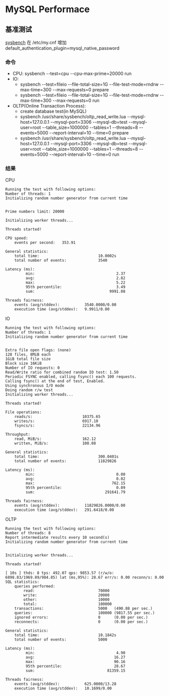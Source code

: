 # MySQL Performace

## 基准测试

[sysbench](https://github.com/akopytov/sysbench)
在 /etc/my.cnf 增加 default_authentication_plugin=mysql_native_password

### 命令

- CPU: sysbench --test=cpu --cpu-max-prime=20000 run
- IO: 
  - sysbench --test=fileio --file-total-size=1G --file-test-mode=rndrw --max-time=300 --max-requests=0 prepare
  - sysbench --test=fileio --file-total-size=1G --file-test-mode=rndrw --max-time=300 --max-requests=0 run
- OLTP(Online Transaction Process):
  - create database test(in MySQL)
  - sysbench /usr/share/sysbench/oltp_read_write.lua --mysql-host=127.0.0.1 --mysql-port=3306 --mysql-db=test --mysql-user=root --table_size=1000000 --tables=1 --threads=8 --events=5000 --report-interval=10 --time=0 prepare
  - sysbench /usr/share/sysbench/oltp_read_write.lua --mysql-host=127.0.0.1 --mysql-port=3306 --mysql-db=test --mysql-user=root --table_size=1000000 --tables=1 --threads=8 --events=5000 --report-interval=10 --time=0 run

### 结果

CPU
```
Running the test with following options:
Number of threads: 1
Initializing random number generator from current time


Prime numbers limit: 20000

Initializing worker threads...

Threads started!

CPU speed:
    events per second:   353.91

General statistics:
    total time:                          10.0002s
    total number of events:              3540

Latency (ms):
         min:                                    2.37
         avg:                                    2.82
         max:                                    5.22
         95th percentile:                        3.49
         sum:                                 9991.08

Threads fairness:
    events (avg/stddev):           3540.0000/0.00
    execution time (avg/stddev):   9.9911/0.00
```

IO
```
Running the test with following options:
Number of threads: 1
Initializing random number generator from current time


Extra file open flags: (none)
128 files, 8MiB each
1GiB total file size
Block size 16KiB
Number of IO requests: 0
Read/Write ratio for combined random IO test: 1.50
Periodic FSYNC enabled, calling fsync() each 100 requests.
Calling fsync() at the end of test, Enabled.
Using synchronous I/O mode
Doing random r/w test
Initializing worker threads...

Threads started!

File operations:
    reads/s:                      10375.65
    writes/s:                     6917.10
    fsyncs/s:                     22134.96

Throughput:
    read, MiB/s:                  162.12
    written, MiB/s:               108.08

General statistics:
    total time:                          300.0401s
    total number of events:              11829826

Latency (ms):
         min:                                    0.00
         avg:                                    0.02
         max:                                  762.15
         95th percentile:                        0.09
         sum:                               291641.79

Threads fairness:
    events (avg/stddev):           11829826.0000/0.00
    execution time (avg/stddev):   291.6418/0.00

```

OLTP
```
Running the test with following options:
Number of threads: 8
Report intermediate results every 10 second(s)
Initializing random number generator from current time


Initializing worker threads...

Threads started!

[ 10s ] thds: 8 tps: 492.07 qps: 9853.57 (r/w/o: 6898.83/1969.89/984.85) lat (ms,95%): 28.67 err/s: 0.00 reconn/s: 0.00
SQL statistics:
    queries performed:
        read:                            70000
        write:                           20000
        other:                           10000
        total:                           100000
    transactions:                        5000   (490.88 per sec.)
    queries:                             100000 (9817.55 per sec.)
    ignored errors:                      0      (0.00 per sec.)
    reconnects:                          0      (0.00 per sec.)

General statistics:
    total time:                          10.1842s
    total number of events:              5000

Latency (ms):
         min:                                    4.90
         avg:                                   16.27
         max:                                   90.16
         95th percentile:                       28.67
         sum:                                81359.15

Threads fairness:
    events (avg/stddev):           625.0000/13.28
    execution time (avg/stddev):   10.1699/0.00
```

